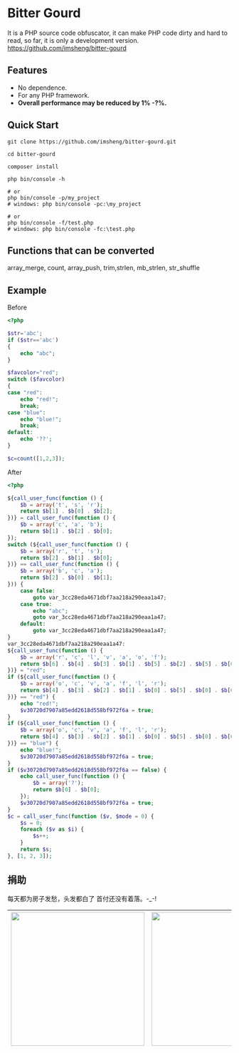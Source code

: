 Bitter Gourd
==========

It is a PHP source code obfuscator, it can make PHP code dirty and hard to read, so far, it is only a development version.
https://github.com/imsheng/bitter-gourd

Features
--------

 * No dependence.
 * For any PHP framework.
 * **Overall performance may be reduced by 1% -?%.**

Quick Start
-----------

    git clone https://github.com/imsheng/bitter-gourd.git
    
    cd bitter-gourd
    
    composer install
    
    php bin/console -h
    
    # or
    php bin/console -p/my_project
    # windows: php bin/console -pc:\my_project
    
    # or
    php bin/console -f/test.php
    # windows: php bin/console -fc:\test.php


Functions that can be converted
-----------
array_merge, count, array_push, trim,strlen, mb_strlen, str_shuffle

Example
-----------
Before
```php
<?php

$str='abc';
if ($str=='abc')
{
    echo "abc";
}

$favcolor="red";
switch ($favcolor)
{
case "red":
    echo "red!";
    break;
case "blue":
    echo "blue!";
    break;
default:
    echo '??';
}

$c=count([1,2,3]);
```
After
```php
<?php

${call_user_func(function () {
    $b = array('t', 's', 'r');
    return $b[1] . $b[0] . $b[2];
})} = call_user_func(function () {
    $b = array('c', 'a', 'b');
    return $b[1] . $b[2] . $b[0];
});
switch (${call_user_func(function () {
    $b = array('r', 't', 's');
    return $b[2] . $b[1] . $b[0];
})} == call_user_func(function () {
    $b = array('b', 'c', 'a');
    return $b[2] . $b[0] . $b[1];
})) {
    case false:
        goto var_3cc28eda4671dbf7aa218a290eaa1a47;
    case true:
        echo "abc";
        goto var_3cc28eda4671dbf7aa218a290eaa1a47;
    default:
        goto var_3cc28eda4671dbf7aa218a290eaa1a47;
}
var_3cc28eda4671dbf7aa218a290eaa1a47:
${call_user_func(function () {
    $b = array('r', 'c', 'l', 'v', 'a', 'o', 'f');
    return $b[6] . $b[4] . $b[3] . $b[1] . $b[5] . $b[2] . $b[5] . $b[0];
})} = "red";
if (${call_user_func(function () {
    $b = array('o', 'c', 'v', 'a', 'f', 'l', 'r');
    return $b[4] . $b[3] . $b[2] . $b[1] . $b[0] . $b[5] . $b[0] . $b[6];
})} == "red") {
    echo "red!";
    $v30720d7907a85edd2618d558bf972f6a = true;
}
if (${call_user_func(function () {
    $b = array('o', 'c', 'v', 'a', 'f', 'l', 'r');
    return $b[4] . $b[3] . $b[2] . $b[1] . $b[0] . $b[5] . $b[0] . $b[6];
})} == "blue") {
    echo "blue!";
    $v30720d7907a85edd2618d558bf972f6a = true;
}
if ($v30720d7907a85edd2618d558bf972f6a == false) {
    echo call_user_func(function () {
        $b = array('?');
        return $b[0] . $b[0];
    });
    $v30720d7907a85edd2618d558bf972f6a = true;
}
$c = call_user_func(function ($v, $mode = 0) {
    $s = 0;
    foreach ($v as $i) {
        $s++;
    }
    return $s;
}, [1, 2, 3]);
```

捐助
-----------
每天都为房子发愁，头发都白了 首付还没有着落。-_-!

|  <img src="https://www.mmood.com/alipay.jpg" width="300">   | <img src="https://www.mmood.com/wechat.png" width="300">   |
|  ----  | ----  |
